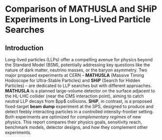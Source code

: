 # Comparison of MATHUSLA and SHiP Experiments in Long-Lived Particle Searches

## Introduction

Long-lived particles (LLPs) offer a compelling avenue for physics beyond the Standard Model (BSM), potentially addressing key questions like the nature of dark matter, neutrino masses, or the baryon asymmetry. Two major proposed experiments at CERN – **MATHUSLA** (Massive Timing Hodoscope for Ultra-Stable Particles) and **SHiP** (Search for Hidden Particles) – are dedicated to LLP searches but with different approaches. **MATHUSLA** is a planned large-volume detector on the surface adjacent to the HL-LHC collider (near the CMS interaction point), aiming to catch neutral LLP decays from \$pp\$ collisions. **SHiP**, in contrast, is a proposed fixed-target **beam dump** experiment at the SPS, designed to produce and detect feebly interacting particles in a controlled intensity-frontier setting. Both experiments are optimized for *complementary regimes* of new physics. This report compares their physics goals, sensitivity reach, benchmark models, detector designs, and how they complement other experiments.
